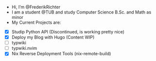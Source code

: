 - Hi, I’m @FrederikRichter
- I am a student @TUB and study Computer Science B.Sc. and Math as minor
- My Current Projects are:
- [x] Studip Python API (Discontinued, is working pretty nice)
- [x] Deploy my Blog with Hugo (Content WIP) 
- [ ] typwiki
- [ ] typwiki.nvim
- [x] Nix Reverse Deployment Tools (nix-remote-build)
<!---
FrederikRichter/FrederikRichter is a ✨ special ✨ repository because its `README.md` (this file) appears on your GitHub profile.
You can click the Preview link to take a look at your changes.
--->
